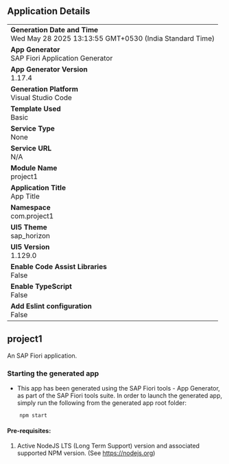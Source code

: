 ## Application Details
|               |
| ------------- |
|**Generation Date and Time**<br>Wed May 28 2025 13:13:55 GMT+0530 (India Standard Time)|
|**App Generator**<br>SAP Fiori Application Generator|
|**App Generator Version**<br>1.17.4|
|**Generation Platform**<br>Visual Studio Code|
|**Template Used**<br>Basic|
|**Service Type**<br>None|
|**Service URL**<br>N/A|
|**Module Name**<br>project1|
|**Application Title**<br>App Title|
|**Namespace**<br>com.project1|
|**UI5 Theme**<br>sap_horizon|
|**UI5 Version**<br>1.129.0|
|**Enable Code Assist Libraries**<br>False|
|**Enable TypeScript**<br>False|
|**Add Eslint configuration**<br>False|

## project1

An SAP Fiori application.

### Starting the generated app

-   This app has been generated using the SAP Fiori tools - App Generator, as part of the SAP Fiori tools suite.  In order to launch the generated app, simply run the following from the generated app root folder:

```
    npm start
```

#### Pre-requisites:

1. Active NodeJS LTS (Long Term Support) version and associated supported NPM version.  (See https://nodejs.org)


